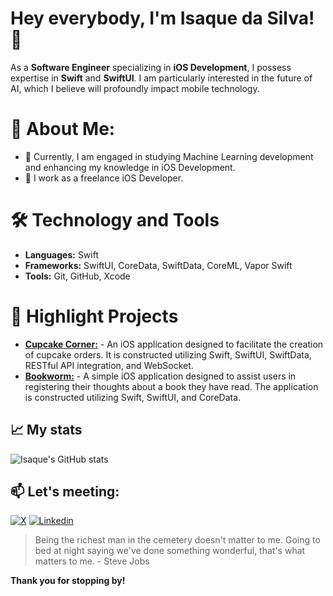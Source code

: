 # Hey everybody, I'm Isaque da Silva! 👋

As a **Software Engineer** specializing in **iOS Development**, I possess expertise in **Swift** and **SwiftUI**. I am particularly interested in the future of AI, which I believe will profoundly impact mobile technology.

# 🚀 About Me:
- 🌱 Currently, I am engaged in studying Machine Learning development and enhancing my knowledge in iOS Development.
- 💼 I work as a freelance iOS Developer.

# 🛠️ Technology and Tools
* **Languages:** Swift
* **Frameworks:** SwiftUI, CoreData, SwiftData, CoreML, Vapor Swift
* **Tools:** Git, GitHub, Xcode

# 🌟 Highlight Projects
- [**Cupcake Corner:**](https://github.com/isaqueDaSilva/CupcakeCorner) - An iOS application designed to facilitate the creation of cupcake orders. It is constructed utilizing Swift, SwiftUI, SwiftData, RESTful API integration, and WebSocket.
- [**Bookworm:**](https://github.com/isaqueDaSilva/Bookworm.git) - A simple iOS application designed to assist users in registering their thoughts about a book they have read. The application is constructed utilizing Swift, SwiftUI, and CoreData.

## 📈 My stats
![Isaque's GitHub stats](https://github-readme-stats.vercel.app/api?username=isaqueDaSilva&show_icons=true&theme=radical)

## 📫 Let's meeting:
[![X](https://skillicons.dev/icons?i=twitter)](https://x.com/dev_zaquin?s=21)
[![Linkedin](https://skillicons.dev/icons?i=linkedin)](https://www.linkedin.com/in/isaque-da-silva-b5870329a?utm_source=share&utm_campaign=share_via&utm_content=profile&utm_medium=ios_app)

> Being the richest man in the cemetery doesn't matter to me. Going to bed at night saying we've done something wonderful, that's what matters to me. - Steve Jobs
> 
**Thank you for stopping by!**
<!--
**isaqueDaSilva/isaqueDaSilva** is a ✨ _special_ ✨ repository because its `README.md` (this file) appears on your GitHub profile.

Here are some ideas to get you started:

- 🔭 I’m currently working on ...
- 🌱 I’m currently learning ...
- 👯 I’m looking to collaborate on ...
- 🤔 I’m looking for help with ...
- 💬 Ask me about ...
- 📫 How to reach me: ...
- 😄 Pronouns: ...
- ⚡ Fun fact: ...
-->
